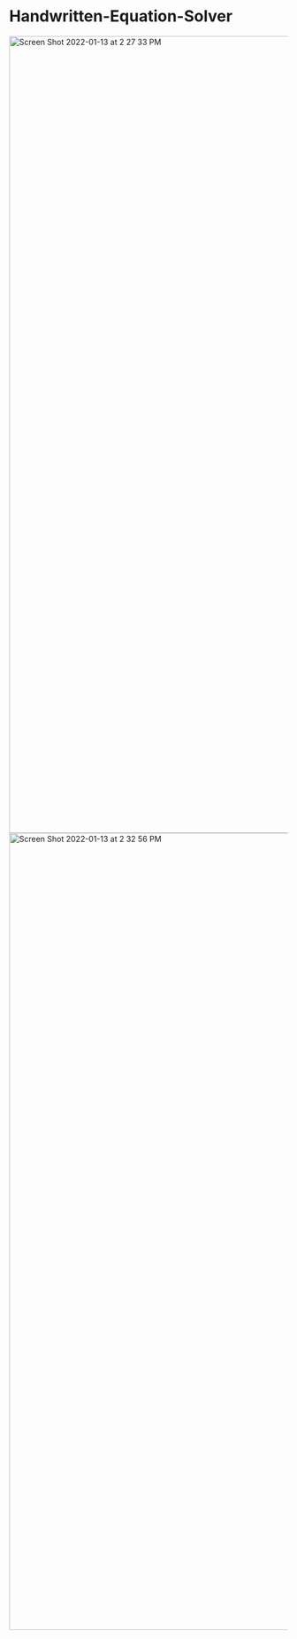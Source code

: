 # Handwritten-Equation-Solver
<img width="1440" alt="Screen Shot 2022-01-13 at 2 27 33 PM" src="https://user-images.githubusercontent.com/60642005/149462175-2fd0c3c4-d7f5-461f-b208-65356b601e2d.png">
<img width="1440" alt="Screen Shot 2022-01-13 at 2 32 56 PM" src="https://user-images.githubusercontent.com/60642005/149462159-ecc5d95f-416d-4d46-83cb-438c6839256f.png">

